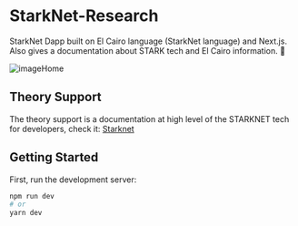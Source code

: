 # StarkNet-Research

StarkNet Dapp built on El Cairo language (StarkNet language) and Next.js. Also gives a documentation about STARK tech and El Cairo information. 📝

![imageHome](https://raw.githubusercontent.com/RafaBlockDev/StarkNet-Research/main/public/Starknet.png)

## Theory Support

The theory support is a documentation at high level of the STARKNET tech for developers, check it: [Starknet](https://common-tourmaline-5e6.notion.site/Starknet-0bc17203f0cd4345abf56d8103905d28)

## Getting Started

First, run the development server:

```bash
npm run dev
# or
yarn dev
```
